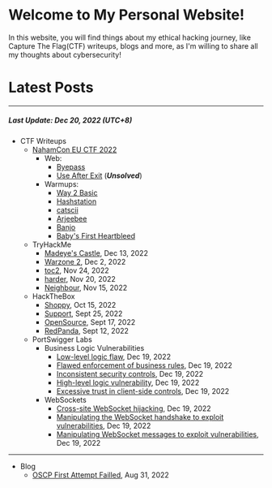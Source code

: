 # Welcome to My Personal Website!

In this website, you will find things about my ethical hacking journey, like Capture The Flag(CTF) writeups, blogs and more, as I'm willing to share all my thoughts about cybersecurity!

# Latest Posts

* * *
##### Last Update: Dec 20, 2022 (UTC+8)

- CTF Writeups
	- [NahamCon EU CTF 2022](https://siunam321.github.io/ctf/NahamCon-EU-CTF-2022/)
		- Web:
			- [Byepass](https://siunam321.github.io/ctf/NahamCon-EU-CTF-2022/Web/Byepass/)
			- [Use After Exit](https://siunam321.github.io/ctf/NahamCon-EU-CTF-2022/Web/Use-After-Exit/) (***Unsolved***)
		- Warmups:
			- [Way 2 Basic](https://siunam321.github.io/ctf/NahamCon-EU-CTF-2022/Warmups/Way-2-Basic/)
			- [Hashstation](https://siunam321.github.io/ctf/NahamCon-EU-CTF-2022/Warmups/Hashstation/)
			- [catscii](https://siunam321.github.io/ctf/NahamCon-EU-CTF-2022/Warmups/catscii/)
			- [Arjeebee](https://siunam321.github.io/ctf/NahamCon-EU-CTF-2022/Warmups/Arjeebee/)
			- [Banjo](https://siunam321.github.io/ctf/NahamCon-EU-CTF-2022/Warmups/Banjo/)
			- [Baby's First Heartbleed](https://siunam321.github.io/ctf/NahamCon-EU-CTF-2022/Warmups/Babys-First-Heartbleed/)
	- TryHackMe
		- [Madeye's Castle](https://siunam321.github.io/ctf/tryhackme/Madeyes-Castle), Dec 13, 2022
		- [Warzone 2](https://siunam321.github.io/ctf/tryhackme/Warzone2), Dec 2, 2022
		- [toc2](https://siunam321.github.io/ctf/tryhackme/toc2), Nov 24, 2022
		- [harder](https://siunam321.github.io/ctf/tryhackme/harder), Nov 20, 2022
		- [Neighbour](https://siunam321.github.io/ctf/tryhackme/Neighbour), Nov 15, 2022
	- HackTheBox
		- [Shoppy](https://siunam321.github.io/ctf/hackthebox/Shoppy/), Oct 15, 2022
		- [Support](https://siunam321.github.io/ctf/hackthebox/Support/), Sept 25, 2022
		- [OpenSource](https://siunam321.github.io/ctf/hackthebox/OpenSource/), Sept 17, 2022
		- [RedPanda](https://siunam321.github.io/ctf/hackthebox/RedPanda/), Sept 12, 2022
	- PortSwigger Labs
		- Business Logic Vulnerabilities
			- [Low-level logic flaw](https://siunam321.github.io/ctf/portswigger-labs/Business-Logic-Vulnerabilities/blv-5), Dec 19, 2022
			- [Flawed enforcement of business rules](https://siunam321.github.io/ctf/portswigger-labs/Business-Logic-Vulnerabilities/blv-4), Dec 19, 2022
			- [Inconsistent security controls](https://siunam321.github.io/ctf/portswigger-labs/Business-Logic-Vulnerabilities/blv-3), Dec 19, 2022
			- [High-level logic vulnerability](https://siunam321.github.io/ctf/portswigger-labs/Business-Logic-Vulnerabilities/blv-2), Dec 19, 2022
			- [Excessive trust in client-side controls](https://siunam321.github.io/ctf/portswigger-labs/Business-Logic-Vulnerabilities/blv-1), Dec 19, 2022
		- WebSockets
			- [Cross-site WebSocket hijacking](https://siunam321.github.io/ctf/portswigger-labs/WebSockets/ws-3), Dec 19, 2022
			- [Manipulating the WebSocket handshake to exploit vulnerabilities](https://siunam321.github.io/ctf/portswigger-labs/WebSockets/ws-2), Dec 19, 2022
			- [Manipulating WebSocket messages to exploit vulnerabilities](https://siunam321.github.io/ctf/portswigger-labs/WebSockets/ws-1), Dec 19, 2022

* * *
- Blog
	- [OSCP First Attempt Failled](https://siunam321.github.io/blog/2022-08-31-OSCP-First-Attempt-Failled), Aug 31, 2022

